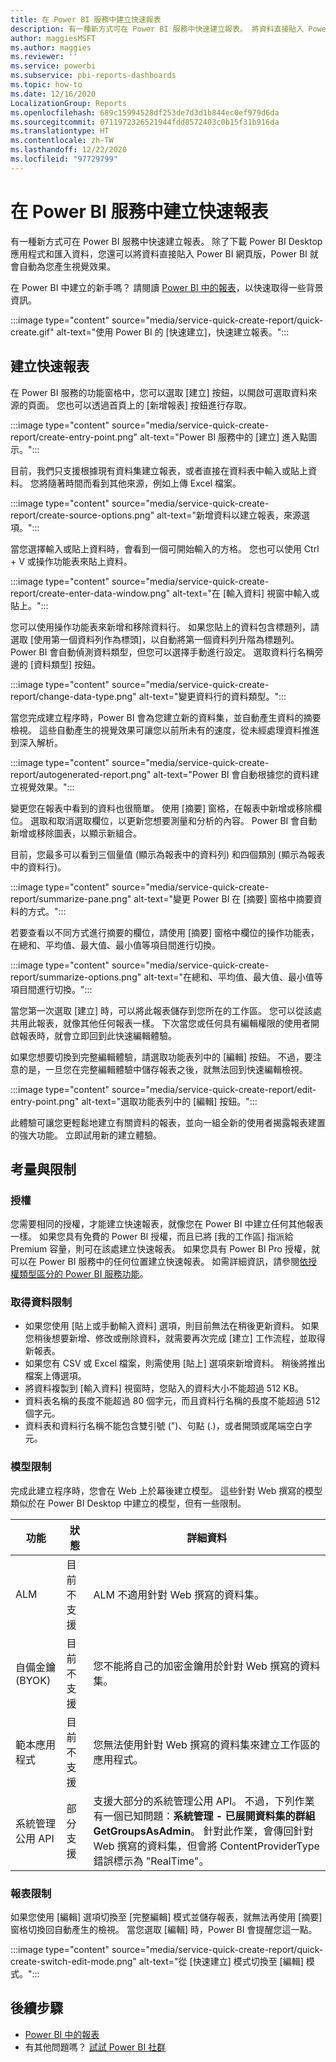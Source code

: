 ```yaml
---
title: 在 Power BI 服務中建立快速報表
description: 有一種新方式可在 Power BI 服務中快速建立報表。 將資料直接貼入 Power BI 網頁版，Power BI 就會自動為您產生視覺效果。
author: maggiesMSFT
ms.author: maggies
ms.reviewer: ''
ms.service: powerbi
ms.subservice: pbi-reports-dashboards
ms.topic: how-to
ms.date: 12/16/2020
LocalizationGroup: Reports
ms.openlocfilehash: 689c15994528df253de7d3d1b844ec0ef979d6da
ms.sourcegitcommit: 0711972326521944fdd8572403c0b15f31b916da
ms.translationtype: HT
ms.contentlocale: zh-TW
ms.lasthandoff: 12/22/2020
ms.locfileid: "97729799"
---
```

# <a name="create-quick-reports-in-the-power-bi-service"></a>在 Power BI 服務中建立快速報表 

有一種新方式可在 Power BI 服務中快速建立報表。 除了下載 Power BI Desktop 應用程式和匯入資料，您還可以將資料直接貼入 Power BI 網頁版，Power BI 就會自動為您產生視覺效果。  

在 Power BI 中建立的新手嗎？ 請閱讀 [Power BI 中的報表](../consumer/end-user-reports.md)，以快速取得一些背景資訊。

:::image type="content" source="media/service-quick-create-report/quick-create.gif" alt-text="使用 Power BI 的 [快速建立]，快速建立報表。":::

## <a name="create-a-quick-report"></a>建立快速報表
在 Power BI 服務的功能窗格中，您可以選取 [建立] 按鈕，以開啟可選取資料來源的頁面。 您也可以透過首頁上的 [新增報表] 按鈕進行存取。

:::image type="content" source="media/service-quick-create-report/create-entry-point.png" alt-text="Power BI 服務中的 [建立] 進入點圖示。"::: 

目前，我們只支援根據現有資料集建立報表，或者直接在資料表中輸入或貼上資料。 您將隨著時間而看到其他來源，例如上傳 Excel 檔案。  

:::image type="content" source="media/service-quick-create-report/create-source-options.png" alt-text="新增資料以建立報表，來源選項。":::

當您選擇輸入或貼上資料時，會看到一個可開始輸入的方格。 您也可以使用 Ctrl + V 或操作功能表來貼上資料。

:::image type="content" source="media/service-quick-create-report/create-enter-data-window.png" alt-text="在 [輸入資料] 視窗中輸入或貼上。":::

您可以使用操作功能表來新增和移除資料行。 如果您貼上的資料包含標題列，請選取 [使用第一個資料列作為標頭]，以自動將第一個資料列升階為標題列。 Power BI 會自動偵測資料類型，但您可以選擇手動進行設定。 選取資料行名稱旁邊的 [資料類型] 按鈕。 

:::image type="content" source="media/service-quick-create-report/change-data-type.png" alt-text="變更資料行的資料類型。"::: 

當您完成建立程序時，Power BI 會為您建立新的資料集，並自動產生資料的摘要檢視。 這些自動產生的視覺效果可讓您以前所未有的速度，從未經處理資料推進到深入解析。  

:::image type="content" source="media/service-quick-create-report/autogenerated-report.png" alt-text="Power BI 會自動根據您的資料建立視覺效果。":::

變更您在報表中看到的資料也很簡單。 使用 [摘要] 窗格，在報表中新增或移除欄位。 選取和取消選取欄位，以更新您想要測量和分析的內容。 Power BI 會自動新增或移除圖表，以顯示新組合。  

目前，您最多可以看到三個量值 (顯示為報表中的資料列) 和四個類別 (顯示為報表中的資料行)。 

:::image type="content" source="media/service-quick-create-report/summarize-pane.png" alt-text="變更 Power BI 在 [摘要] 窗格中摘要資料的方式。":::

若要查看以不同方式進行摘要的欄位，請使用 [摘要] 窗格中欄位的操作功能表，在總和、平均值、最大值、最小值等項目間進行切換。 

:::image type="content" source="media/service-quick-create-report/summarize-options.png" alt-text="在總和、平均值、最大值、最小值等項目間進行切換。":::

當您第一次選取 [建立] 時，可以將此報表儲存到您所在的工作區。 您可以從該處共用此報表，就像其他任何報表一樣。 下次當您或任何具有編輯權限的使用者開啟報表時，就會立即回到此快速編輯體驗。  

如果您想要切換到完整編輯體驗，請選取功能表列中的 [編輯] 按鈕。 不過，要注意的是，一旦您在完整編輯體驗中儲存報表之後，就無法回到快速編輯檢視。  

:::image type="content" source="media/service-quick-create-report/edit-entry-point.png" alt-text="選取功能表列中的 [編輯] 按鈕。":::

此體驗可讓您更輕鬆地建立有關資料的報表，並向一組全新的使用者揭露報表建置的強大功能。 立即試用新的建立體驗。

## <a name="considerations-and-limitations"></a>考量與限制

### <a name="licenses"></a>授權

您需要相同的授權，才能建立快速報表，就像您在 Power BI 中建立任何其他報表一樣。 如果您具有免費的 Power BI 授權，而且已將 [我的工作區] 指派給 Premium 容量，則可在該處建立快速報表。 如果您具有 Power BI Pro 授權，就可以在 Power BI 服務中的任何位置建立快速報表。 如需詳細資訊，請參閱[依授權類型區分的 Power BI 服務功能](../fundamentals/service-features-license-type.md)。


### <a name="get-data-limitations"></a>取得資料限制 

- 如果您使用 [貼上或手動輸入資料] 選項，則目前無法在稍後更新資料。 如果您稍後想要新增、修改或刪除資料，就需要再次完成 [建立] 工作流程，並取得新報表。  
- 如果您有 CSV 或 Excel 檔案，則需使用 [貼上] 選項來新增資料。 稍後將推出檔案上傳選項。 
- 將資料複製到 [輸入資料] 視窗時，您貼入的資料大小不能超過 512 KB。 
- 資料表名稱的長度不能超過 80 個字元，而且資料行名稱的長度不能超過 512 個字元。  
- 資料表和資料行名稱不能包含雙引號 (")、句點 (.)，或者開頭或尾端空白字元。  

### <a name="model-limitations"></a>模型限制

完成此建立程序時，您會在 Web 上於幕後建立模型。 這些針對 Web 撰寫的模型類似於在 Power BI Desktop 中建立的模型，但有一些限制。

| 功能 | 狀態  | 詳細資料 |
|---------|---------|---------|
| ALM | 目前不支援 | ALM 不適用針對 Web 撰寫的資料集。 |
| 自備金鑰 (BYOK) | 目前不支援 | 您不能將自己的加密金鑰用於針對 Web 撰寫的資料集。 |
| 範本應用程式 | 目前不支援 | 您無法使用針對 Web 撰寫的資料集來建立工作區的應用程式。 |  
| 系統管理公用 API | 部分支援 | 支援大部分的系統管理公用 API。 不過，下列作業有一個已知問題：**系統管理 - 已展開資料集的群組 GetGroupsAsAdmin**。 針對此作業，會傳回針對 Web 撰寫的資料集，但會將 ContentProviderType 錯誤標示為 "RealTime"。 |

### <a name="report-limitations"></a>報表限制  

如果您使用 [編輯] 選項切換至 [完整編輯] 模式並儲存報表，就無法再使用 [摘要] 窗格切換回自動產生的檢視。 當您選取 [編輯] 時，Power BI 會提醒您這一點。  

:::image type="content" source="media/service-quick-create-report/quick-create-switch-edit-mode.png" alt-text="從 [快速建立] 模式切換至 [編輯] 模式。":::

## <a name="next-steps"></a>後續步驟

* [Power BI 中的報表](../consumer/end-user-reports.md)
* 有其他問題嗎？ [試試 Power BI 社群](https://community.powerbi.com/)
